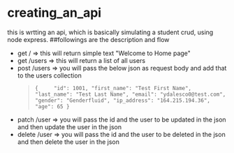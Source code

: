 # creating_an_api
this is wrtting  an api, which is basically simulating a student crud,   using node express.
##followings are the description and flow

- get / => this will return simple text "Welcome to Home page"
- get /users => this will return a list of all users
- post /users => you will pass the below json as request body and add that to the users collection
  > `{    
      "id": 1001,
      "first_name": "Test First Name",
      "last_name": "Test Last Name",
      "email": "ydalesco0@test.com",
      "gender": "Genderfluid",
      "ip_address": "164.215.194.36",
      "age": 65
  }`
- patch /user => you will pass the id and the user to be updated in the json and then update the user in the json
- delete /user => you will pass the id and the user to be deleted in the json and then delete the user in the json
